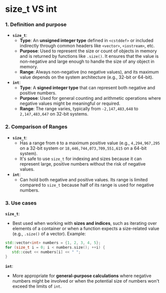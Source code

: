 
# size_t VS int

### 1. Definition and purpose

- **`size_t`**:
    - **Type**: An **unsigned integer type** defined in `<cstddef>` or included indirectly through common headers like `<vector>`, `<iostream>`, etc.
    - **Purpose**: Used to represent the size or count of objects in memory and is returned by functions like `.size()`. It ensures that the value is non-negative and large enough to handle the size of any object in memory.
    - **Range**: Always non-negative (no negative values), and its maximum value depends on the system architecture (e.g., 32-bit or 64-bit).
- **`int`**:
    - **Type**: A **signed integer type** that can represent both negative and positive numbers.
    - **Purpose**: Used for general counting and arithmetic operations where negative values might be meaningful or required.
    - **Range**: The range varies, typically from `-2,147,483,648` to `2,147,483,647` on 32-bit systems.

### 2. Comparison of Ranges

- **`size_t`**:
    - Has a range from `0` to a maximum positive value (e.g., `4,294,967,295` on a 32-bit system or `18,446,744,073,709,551,615` on a 64-bit system).
    - It's safe to use `size_t` for indexing and sizes because it can represent large, positive numbers without the risk of negative values.
- **`int`**:
    - Can hold both negative and positive values. Its range is limited compared to `size_t` because half of its range is used for negative numbers.

### 3. Use cases

**`size_t`**:

- Best used when working with **sizes and indices**, such as iterating over elements of a container or when a function expects a size-related value (e.g., `.size()` of a vector). Example: 
 ```cpp
std::vector<int> numbers = {1, 2, 3, 4, 5};
for (size_t i = 0; i < numbers.size(); ++i) {
    std::cout << numbers[i] << " ";
}
```

**`int`**:

- More appropriate for **general-purpose calculations** where negative numbers might be involved or when the potential size of numbers won't exceed the limits of `int`.